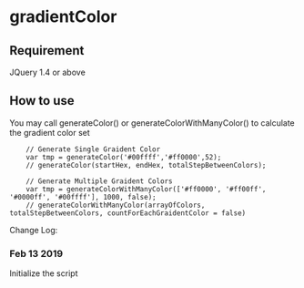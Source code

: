 # gradientColor

## Requirement
JQuery 1.4 or above

## How to use
You may call generateColor() or generateColorWithManyColor() to calculate the gradient color set
```
	// Generate Single Graident Color
	var tmp = generateColor('#00ffff','#ff0000',52);
	// generateColor(startHex, endHex, totalStepBetweenColors);
	
	// Generate Multiple Graident Colors
	var tmp = generateColorWithManyColor(['#ff0000', '#ff00ff', '#0000ff', '#00ffff'], 1000, false);
	// generateColorWithManyColor(arrayOfColors, totalStepBetweenColors, countForEachGraidentColor = false)
```
Change Log:
### Feb 13 2019
Initialize the script